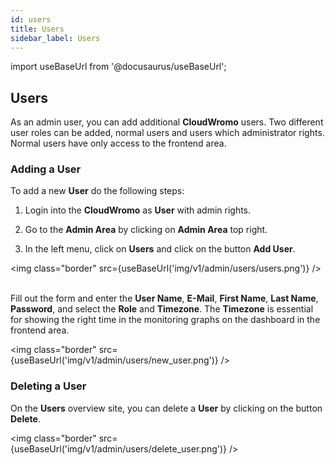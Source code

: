 ```yaml
---
id: users
title: Users
sidebar_label: Users
---
```


import useBaseUrl from '@docusaurus/useBaseUrl';

## Users

As an admin user, you can add additional **CloudWromo** users. 
Two different user roles can be added, normal users and users which administrator rights.
Normal users have only access to the frontend area.

### Adding a User

To add a new **User** do the following steps:

1) Login into the **CloudWromo** as **User** with admin rights.

2) Go to the **Admin Area** by clicking on **Admin Area** top right.

3) In the left menu, click on **Users** and click on the button **Add User**.

<img class="border" src={useBaseUrl('img/v1/admin/users/users.png')} /> <br /> <br />

Fill out the form and enter the **User Name**, **E-Mail**, **First Name**, **Last Name**,
**Password**, and select the **Role** and **Timezone**. The **Timezone** is essential for showing the right time
in the monitoring graphs on the dashboard in the frontend area.

<img class="border" src={useBaseUrl('img/v1/admin/users/new_user.png')} />

### Deleting a User

On the **Users** overview site, you can delete a **User** by clicking on the button **Delete**.

<img class="border" src={useBaseUrl('img/v1/admin/users/delete_user.png')} />

